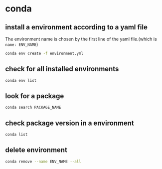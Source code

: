 # conda

## install a environment according to a yaml file

The environment name is chosen by the first line of the yaml file.(which is ```name: ENV_NAME```)

```bash
conda env create -f environment.yml
```

## check for all installed environments

```bash
conda env list
```

## look for a package

```bash
conda search PACKAGE_NAME
```

## check package version in a environment

```bash
conda list
```

## delete environment

```bash
conda remove --name ENV_NAME --all
```